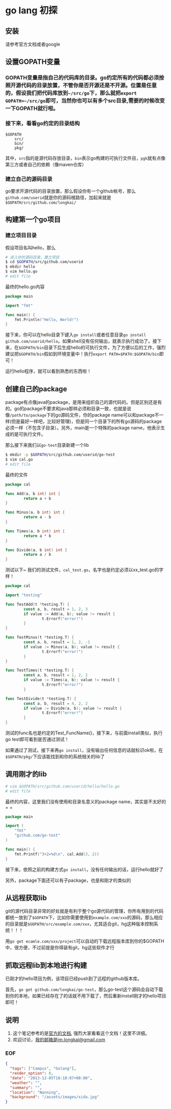go lang 初探
============

## 安装
请参考官方文档或者google

## 设置GOPATH变量
### GOPATH变量是指自己的代码库的目录。go约定所有的代码都必须按照开源代码的目录放置，不管你是否开源还是不开源。位置是任意的，假设我们把代码库放到``~/src/go``下，那么就把``export GOPATH=~/src/go``即可，当然你也可以有多个src目录,需要的时候改变一下GOPATH就行啦。

### 接下来，看看go约定的目录结构
```
$GOPATH
	src/
	bin/
	pkg/
```
其中，``src``指的是源代码存放目录，``bin``表示go构建的可执行文件目，``pgk``就有点像第三方或者自己的依赖（像maven仓库）

### 建立自己的源码目录
go要求开源代码的目录放置，那么假设你有一个github帐号，那么``github.com/userid``就是你的源码根路径，加起来就是``$GOPATH/src/github.com/longkai/``

## 构建第一个go项目
### 建立项目目录
假设项目名叫hello，那么
```sh
# 进入你的源码目录，建立项目
$ cd $GOPATH/src/github.com/userid
$ mkdir hello
$ vim hello.go
# edit file
```
最终的hello.go内容
```go
package main

import "fmt"

func main() {
	fmt.Println("Hello, World!")
}
```

接下来，你可以在hello目录下键入``go install``或者任意目录``go install github.com/userid/hello``。如果shell没有任何输出，就表示执行成功了。接下来，在``$GOPATH/bin``目录下后生成hello的可执行文件，为了方便以后的工作，强烈建议把``$GOPATH/bin``假如到环境变量中！执行``export PATH=$PATH:$GOPATH/bin``即可！

运行hello程序，就可以看到熟悉的东西啦！

## 创建自己的package
package有点像java的package，是用来组织自己的源代码的。但是区别还是有的。go的package不要求和java那样必须和目录一致，也就是说像``/path/to/package``下的go源码文件，你的package name可以和package不一样(但是最好一样吧，比较好管理)，但是同一个目录下的所有go源码的package必须一样（不包含子目录）。另外，main是一个特殊的package name，他表示生成的是可执行文件。

那么接下来我们以``go-test``目录新建一个lib

```sh
$ mkdir -p $GOPATH/src/github.com/userid/go-test
$ vim cal.go
# edit file
```
最终的文件
```go
package cal

func Add(a, b int) int {
        return a + b
}

func Minus(a, b int) int {
        return a - b
}

func Times(a, b int) int {
        return a * b
}

func Divide(a, b int) int {
        return a / b
}
```
测试以下~
我们的测试文件，``cal_test.go``，名字也是约定必须以xx_test.go的字样！
```go
package cal

import "testing"

func TestAdd(t *testing.T) {
        const a, b, result = 1, 2, 3
        if value := Add(a, b); value != result {
                t.Errorf("error!")
        }
}

func TestMinus(t *testing.T) {
        const a, b, result = 1, 2, -1
        if value := Minus(a, b); value != result {
                t.Errorf("error!")
        }
}

func TestTimes(t *testing.T) {
        const a, b, result = 1, 2, 2
        if value := Times(a, b); value != result {
                t.Errorf("error!")
        }

func TestDivide(t *testing.T) {
        const a, b, result = 4, 2, 2
        if value := Divide(a, b); value != result {
                t.Errorf("error!")
        }
}
```

测试的func名也是约定的Test_FuncName()，接下来，与前面install类似，执行go test即可看到是否通过测试！

如果通过了测试，接下来再``go install``，没有输出任何信息的话就标识ok啦，在``$GOPATH/pkg/``下应该能找到和你的系统相关的lib了

## 调用刚才的lib
```sh
# vim $GOPATH/src/github.com/userid/hello/hello.go
# edit file
```
最终的内容，这里我们没有使用和目录名意义的package name，其实是不太好的= =
```go
package main

import (
	"fmt"
	"github.com/go-test"
)

func main() {
	fmt.Printf("3+2=%d\n", cal.Add(3, 2))
}
```

接下来，依照之前的构建方式``go install``，没有任何输出的话，运行hello就好了

另外，package下面还可以有子package，也是和刚才的类似的

## 从远程获取lib
git的源代码目录非常的好处就是有利于整个go源代码的管理，你所有用到的代码都统一放到了``$GOPATH``下，比如你需要使用到``example.com/xxx``的源码，那么相应的目录就是``$GOPATH/src/example.com/xxx``，尤其适合git，hg这种版本控制系统！！！

用``go get ecamle.com/xxx/project``可以自动的下载远程版本库到你的$GOPATH中，很方便，不过前提是你得装有git，hg这些软件才行

## 抓取远程lib到本地进行构建
已刚才的hello项目为例，该项目已经push到了远程的github版本库。

首先，``go get github.com/longkai/go-test``，那么go-test这个源码会自动下载到你的本地，如果已经存在了的话就不用下载了，然后重新install刚才的hello项目即可！

## 说明
1. 这个笔记参考的是[官方的文档](http://golang.org/doc/code.html), 强烈大家看看这个文档！这里不详细。
2. 欢迎讨论，我的邮箱是im.longkai@gmail.com

### EOF
```json
{
  "tags": ["Campus", "Golang"],
  "render_option": 0,
  "date": "2013-12-05T18:18:07+08:00",
  "weather": "",
  "summary": "",
  "location": "Nanning",
  "background": "/assets/images/xida.jpg"
}
```

